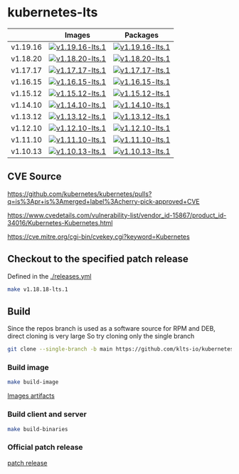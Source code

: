 # kubernetes-lts

| |Images|Packages|
|-|-|-|
|v1.19.16|[![v1.19.16-lts.1](https://img.shields.io/github/workflow/status/klts-io/kubernetes-lts/Releases%20Images/v1.19.16-lts.1?label=v1.19.16-lts.1%20Releases%20Images)](https://klts.io/zh/docs/releases/v1.19.16/v1.19.16-lts.1/)|[![v1.19.16-lts.1](https://img.shields.io/github/workflow/status/klts-io/kubernetes-lts/Releases%20Packages/v1.19.16-lts.1?label=v1.19.16-lts.1%20Releases%20Packages)](https://klts.io/zh/docs/releases/v1.19.16/v1.19.16-lts.1/)|
|v1.18.20|[![v1.18.20-lts.1](https://img.shields.io/github/workflow/status/klts-io/kubernetes-lts/Releases%20Images/v1.18.20-lts.1?label=v1.18.20-lts.1%20Releases%20Images)](https://klts.io/zh/docs/releases/v1.18.20/v1.18.20-lts.1/)|[![v1.18.20-lts.1](https://img.shields.io/github/workflow/status/klts-io/kubernetes-lts/Releases%20Packages/v1.18.20-lts.1?label=v1.18.20-lts.1%20Releases%20Packages)](https://klts.io/zh/docs/releases/v1.18.20/v1.18.20-lts.1/)|
|v1.17.17|[![v1.17.17-lts.1](https://img.shields.io/github/workflow/status/klts-io/kubernetes-lts/Releases%20Images/v1.17.17-lts.1?label=v1.17.17-lts.1%20Releases%20Images)](https://klts.io/zh/docs/releases/v1.17.17/v1.17.17-lts.1/)|[![v1.17.17-lts.1](https://img.shields.io/github/workflow/status/klts-io/kubernetes-lts/Releases%20Packages/v1.17.17-lts.1?label=v1.17.17-lts.1%20Releases%20Packages)](https://klts.io/zh/docs/releases/v1.17.17/v1.17.17-lts.1/)|
|v1.16.15|[![v1.16.15-lts.1](https://img.shields.io/github/workflow/status/klts-io/kubernetes-lts/Releases%20Images/v1.16.15-lts.1?label=v1.16.15-lts.1%20Releases%20Images)](https://klts.io/zh/docs/releases/v1.16.15/v1.16.15-lts.1/)|[![v1.16.15-lts.1](https://img.shields.io/github/workflow/status/klts-io/kubernetes-lts/Releases%20Packages/v1.16.15-lts.1?label=v1.16.15-lts.1%20Releases%20Packages)](https://klts.io/zh/docs/releases/v1.16.15/v1.16.15-lts.1/)|
|v1.15.12|[![v1.15.12-lts.1](https://img.shields.io/github/workflow/status/klts-io/kubernetes-lts/Releases%20Images/v1.15.12-lts.1?label=v1.15.12-lts.1%20Releases%20Images)](https://klts.io/zh/docs/releases/v1.15.12/v1.15.12-lts.1/)|[![v1.15.12-lts.1](https://img.shields.io/github/workflow/status/klts-io/kubernetes-lts/Releases%20Packages/v1.15.12-lts.1?label=v1.15.12-lts.1%20Releases%20Packages)](https://klts.io/zh/docs/releases/v1.15.12/v1.15.12-lts.1/)|
|v1.14.10|[![v1.14.10-lts.1](https://img.shields.io/github/workflow/status/klts-io/kubernetes-lts/Releases%20Images/v1.14.10-lts.1?label=v1.14.10-lts.1%20Releases%20Images)](https://klts.io/zh/docs/releases/v1.14.10/v1.14.10-lts.1/)|[![v1.14.10-lts.1](https://img.shields.io/github/workflow/status/klts-io/kubernetes-lts/Releases%20Packages/v1.14.10-lts.1?label=v1.14.10-lts.1%20Releases%20Packages)](https://klts.io/zh/docs/releases/v1.14.10/v1.14.10-lts.1/)|
|v1.13.12|[![v1.13.12-lts.1](https://img.shields.io/github/workflow/status/klts-io/kubernetes-lts/Releases%20Images/v1.13.12-lts.1?label=v1.13.12-lts.1%20Releases%20Images)](https://klts.io/zh/docs/releases/v1.13.12/v1.13.12-lts.1/)|[![v1.13.12-lts.1](https://img.shields.io/github/workflow/status/klts-io/kubernetes-lts/Releases%20Packages/v1.13.12-lts.1?label=v1.13.12-lts.1%20Releases%20Packages)](https://klts.io/zh/docs/releases/v1.13.12/v1.13.12-lts.1/)|
|v1.12.10|[![v1.12.10-lts.1](https://img.shields.io/github/workflow/status/klts-io/kubernetes-lts/Releases%20Images/v1.12.10-lts.1?label=v1.12.10-lts.1%20Releases%20Images)](https://klts.io/zh/docs/releases/v1.12.10/v1.12.10-lts.1/)|[![v1.12.10-lts.1](https://img.shields.io/github/workflow/status/klts-io/kubernetes-lts/Releases%20Packages/v1.12.10-lts.1?label=v1.12.10-lts.1%20Releases%20Packages)](https://klts.io/zh/docs/releases/v1.12.10/v1.12.10-lts.1/)|
|v1.11.10|[![v1.11.10-lts.1](https://img.shields.io/github/workflow/status/klts-io/kubernetes-lts/Releases%20Images/v1.11.10-lts.1?label=v1.11.10-lts.1%20Releases%20Images)](https://klts.io/zh/docs/releases/v1.11.10/v1.11.10-lts.1/)|[![v1.11.10-lts.1](https://img.shields.io/github/workflow/status/klts-io/kubernetes-lts/Releases%20Packages/v1.11.10-lts.1?label=v1.11.10-lts.1%20Releases%20Packages)](https://klts.io/zh/docs/releases/v1.11.10/v1.11.10-lts.1/)|
|v1.10.13|[![v1.10.13-lts.1](https://img.shields.io/github/workflow/status/klts-io/kubernetes-lts/Releases%20Images/v1.10.13-lts.1?label=v1.10.13-lts.1%20Releases%20Images)](https://klts.io/zh/docs/releases/v1.10.13/v1.10.13-lts.1/)|[![v1.10.13-lts.1](https://img.shields.io/github/workflow/status/klts-io/kubernetes-lts/Releases%20Packages/v1.10.13-lts.1?label=v1.10.13-lts.1%20Releases%20Packages)](https://klts.io/zh/docs/releases/v1.10.13/v1.10.13-lts.1/)|

## CVE Source

https://github.com/kubernetes/kubernetes/pulls?q=is%3Apr+is%3Amerged+label%3Acherry-pick-approved+CVE

https://www.cvedetails.com/vulnerability-list/vendor_id-15867/product_id-34016/Kubernetes-Kubernetes.html

https://cve.mitre.org/cgi-bin/cvekey.cgi?keyword=Kubernetes

## Checkout to the specified patch release

Defined in the [./releases.yml](https://github.com/klts-io/kubernetes-lts/blob/master/releases.yml)

``` bash
make v1.18.18-lts.1
```

## Build

Since the repos branch is used as a software source for RPM and DEB, direct cloning is very large So try cloning only the single branch

``` bash
git clone --single-branch -b main https://github.com/klts-io/kubernetes-lts
```

### Build image

``` bash
make build-image
```

[Images artifacts](https://github.com/orgs/klts-io/packages?repo_name=kubernetes-lts)

### Build client and server

``` bash
make build-binaries
```
### Official patch release

[patch release](https://kubernetes.io/releases/patch-releases/)
